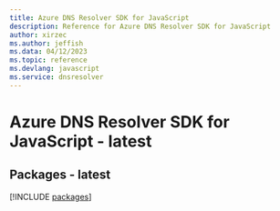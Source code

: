 ```yaml
---
title: Azure DNS Resolver SDK for JavaScript
description: Reference for Azure DNS Resolver SDK for JavaScript
author: xirzec
ms.author: jeffish
ms.data: 04/12/2023
ms.topic: reference
ms.devlang: javascript
ms.service: dnsresolver
---
```

# Azure DNS Resolver SDK for JavaScript - latest
## Packages - latest
[!INCLUDE [packages](dns-resolver-index.md)]